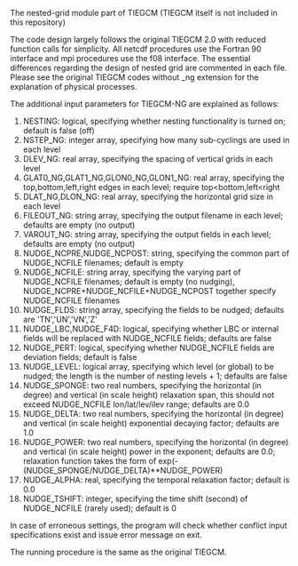 The nested-grid module part of TIEGCM (TIEGCM itself is not included in this repository)

The code design largely follows the original TIEGCM 2.0 with reduced function calls for simplicity.
All netcdf procedures use the Fortran 90 interface and mpi procedures use the f08 interface.
The essential differences regarding the design of nested grid are commented in each file.
Please see the original TIEGCM codes without _ng extension for the explanation of physical processes.

The additional input parameters for TIEGCM-NG are explained as follows:
1. NESTING: logical, specifying whether nesting functionality is turned on; default is false (off)
2. NSTEP_NG: integer array, specifying how many sub-cyclings are used in each level
3. DLEV_NG: real array, specifying the spacing of vertical grids in each level
4. GLAT0_NG,GLAT1_NG,GLON0_NG,GLON1_NG: real array, specifying the top,bottom,left,right edges in each level; require top<bottom,left<right
5. DLAT_NG,DLON_NG: real array, specifying the horizontal grid size in each level
6. FILEOUT_NG: string array, specifying the output filename in each level; defaults are empty (no output)
7. VAROUT_NG: string array, specifying the output fields in each level; defaults are empty (no output)
8. NUDGE_NCPRE,NUDGE_NCPOST: string, specifying the common part of NUDGE_NCFILE filenames; default is empty
9. NUDGE_NCFILE: string array, specifying the varying part of NUDGE_NCFILE filenames; default is empty (no nudging), NUDGE_NCPRE+NUDGE_NCFILE+NUDGE_NCPOST together specify NUDGE_NCFILE filenames
10. NUDGE_FLDS: string array, specifying the fields to be nudged; defaults are 'TN','UN','VN','Z'
11. NUDGE_LBC,NUDGE_F4D: logical, specifying whether LBC or internal fields will be replaced with NUDGE_NCFILE fields; defaults are false
12. NUDGE_PERT: logical, specifying whether NUDGE_NCFILE fields are deviation fields; default is false
13. NUDGE_LEVEL: logical array, specifying which level (or global) to be nudged; the length is the number of nesting levels + 1; defaults are false
14. NUDGE_SPONGE: two real numbers, specifying the horizontal (in degree) and vertical (in scale height) relaxation span, this should not exceed NUDGE_NCFILE lon/lat/lev/ilev range; defaults are 0.0
15. NUDGE_DELTA: two real numbers, specifying the horizontal (in degree) and vertical (in scale height) exponential decaying factor; defaults are 1.0
16. NUDGE_POWER: two real numbers, specifying the horizontal (in degree) and vertical (in scale height) power in the exponent; defaults are 0.0; relaxation function takes the form of exp(-(NUDGE_SPONGE/NUDGE_DELTA)**NUDGE_POWER)
17. NUDGE_ALPHA: real, specifying the temporal relaxation factor; default is 0.0
18. NUDGE_TSHIFT: integer, specifying the time shift (second) of NUDGE_NCFILE (rarely used); default is 0

In case of erroneous settings, the program will check whether conflict input specifications exist and issue error message on exit.

The running procedure is the same as the original TIEGCM.